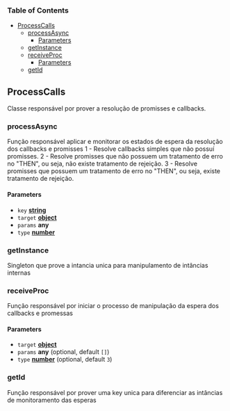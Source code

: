 <!-- Generated by documentation.js. Update this documentation by updating the source code. -->

### Table of Contents

-   [ProcessCalls][1]
    -   [processAsync][2]
        -   [Parameters][3]
    -   [getInstance][4]
    -   [receiveProc][5]
        -   [Parameters][6]
    -   [getId][7]

## ProcessCalls

Classe responsável por prover a resolução de promisses e callbacks.

### processAsync

Função responsável aplicar e monitorar os estados de espera da resolução dos callbacks e promisses
1 - Resolve callbacks simples que não possuí promisses.
2 - Resolve promisses que não possuem um tratamento de erro no "THEN", ou seja, não existe tratamento de rejeição.
3 - Resolve promisses que possuem um tratamento de erro no "THEN", ou seja, existe tratamento de rejeição.

#### Parameters

-   `key` **[string][8]**
-   `target` **[object][9]**
-   `params` **any**
-   `type` **[number][10]**

### getInstance

Singleton que prove a intancia unica para manipulamento de intâncias internas

### receiveProc

Função responsável por iniciar o processo de manipulação da espera dos callbacks e promessas

#### Parameters

-   `target` **[object][9]**
-   `params` **any**  (optional, default `[]`)
-   `type` **[number][10]**  (optional, default `3`)

### getId

Função responsável por prover uma key unica para diferenciar as intâncias de monitoramento das esperas

[1]: #processcalls

[2]: #processasync

[3]: #parameters

[4]: #getinstance

[5]: #receiveproc

[6]: #parameters-1

[7]: #getid

[8]: https://developer.mozilla.org/docs/Web/JavaScript/Reference/Global_Objects/String

[9]: https://developer.mozilla.org/docs/Web/JavaScript/Reference/Global_Objects/Object

[10]: https://developer.mozilla.org/docs/Web/JavaScript/Reference/Global_Objects/Number